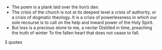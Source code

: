  - The poem is a plank laid over the lion’s den.
 - The crisis of the church is not at its deepest level a crisis of authority, or a crisis of dogmatic theology. It is a crisis of powerlessness in which our sole recourse is to call on the help and inward power of the Holy Spirit.
 - But loss is a precious stone to me, a nectar Distilled in time, preaching the truth of winter To the fallen heart that does not cease to fall.

3 quotes